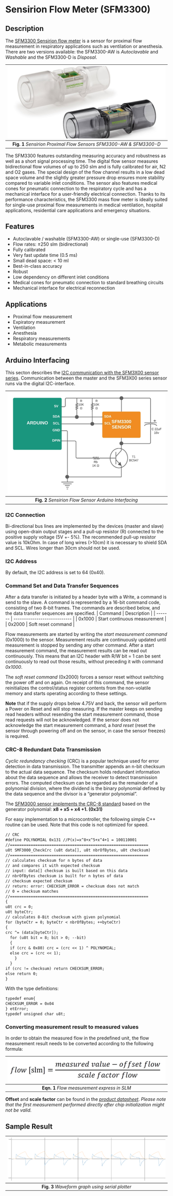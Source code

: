 # Sensirion Flow Meter (SFM3300)
## Description
The [SFM3300 Sensirion flow meter](https://www.sensirion.com/en/flow-sensors/mass-flow-meters-for-high-precise-measurement-of-gases/proximal-flow-sensors-sfm3300-autoclavable-washable-or-single-use/) is a sensor for proximal flow measurement in respiratory applications such as ventilation or anesthesia. There are two versions available: the SFM3300-AW is *Autoclavable* and *Washable* and the SFM3300-D is *Disposal*.

| ![space-1.jpg](https://github.com/TronixLab/SFM3300/blob/main/docs/Sensirion%201.jpg) | 
|:--:| 
| **Fig. 1** *Sensirion Proximal Flow Sensors SFM3300-AW & SFM3300-D* |

The SFM3300 features outstanding measuring accuracy and robustness as well as a short signal processing time. The digital flow sensor measures bidirectional flow volumes of up to 250 slm and is fully calibrated for air, N2 and O2 gases. The special design of the flow channel results in a low dead space volume and the slightly greater pressure drop ensures more stability compared to variable inlet conditions. The sensor also features medical cones for pneumatic connection to the respiratory cycle and has a mechanical interface for a user-friendly electrical connection. Thanks to its performance characteristics, the SFM3300 mass flow meter is ideally suited for single-use proximal flow measurements in medical ventilation, hospital applications, residential care applications and emergency situations.

## Features
* Autoclavable / washable (SFM3300-AW) or single-use (SFM3300-D)
* Flow rates: ±250 slm (bidirectional)
* Fully calibrated
* Very fast update time (0.5 ms)
* Small dead space: < 10 ml
* Best-in-class accuracy
* Robust
* Low dependency on different inlet conditions
* Medical cones for pneumatic connection to standard breathing circuits
* Mechanical interface for electrical reconnection

## Applications
* Proximal flow measurement
* Expiratory measurement
* Ventilation
* Anesthesia
* Respiratory measurements
* Metabolic measurements

## Arduino Interfacing
This secton describes the [I2C communication with the SFM3X00 sensor series](https://github.com/TronixLab/SFM3300/blob/main/docs/Sensirion_GF_AN_SFM-05_I2C_Functional_Description_D1.pdf). Communication between the master and the SFM3X00 series sensor runs via the digital I2C-interface. 

| ![space-1.jpg](https://github.com/TronixLab/SFM3300/blob/main/docs/ArduinoInterfacingV2.jpeg) | 
|:--:| 
| **Fig. 2** *Sensirion Flow Sensor Arduino Interfacing* |

### **I2C Connection**
Bi-directional bus lines are implemented by the devices (master and slave) using open-drain output stages and a pull-up resistor (R) connected to the positive supply voltage (5V +- 5%). The recommended pull-up resistor value is 10kOhm. In case of long wires (>10cm) it is necessary to shield SDA and SCL. Wires longer than 30cm should not be used.
### **I2C Address**
By default, the I2C address is set to 64 (0x40).
### **Command Set and Data Transfer Sequences**
After a data transfer is initiated by a header byte with a Write, a command is send to the slave. A command is represented by a 16-bit command code, consisting of two 8-bit frames. The commands are described below, and the data transfer sequences are specified.
| Command |           Description        |
| ------- | ---------------------------- |
| 0x1000  | Start continuous measurement |
| 0x2000  | Soft reset command           |

Flow measurements are started by writing the *start measurement command* (0x1000) to the sensor. Measurement results are continuously updated until measurement is stopped by sending any other command. After a start measurement command, the measurement results can be read out continuously. This means that an I2C header with R/W bit = 1 can be sent continuously to read out those results, without preceding it with command *0x1000*.

The *soft reset command* (0x2000) forces a sensor reset without switching the power off and on again. On receipt of this command, the sensor reinitializes the control/status register contents from the non-volatile memory and starts operating according to these settings.

**Note** that if the supply drops below 4.75V and back, the sensor will perform a Power on Reset and will stop measuring. If the master keeps on sending read headers without resending the start measurement command, those read requests will not be acknowledged. If the sensor does not acknowledge the start measurement command, a *hard reset* (reset the sensor through powering off and on the sensor, in case the sensor freezes) is required.

### **CRC-8 Redundant Data Transmission**
*Cyclic redundancy checking* (CRC) is a popular technique used for error detection in data transmission. The transmitter appends an n-bit checksum to the actual data sequence. The checksum holds redundant information about the data sequence and allows the receiver to detect transmission errors. The computed checksum can be regarded as the remainder of a polynomial division, where the dividend is the binary polynomial defined by the data sequence and the divisor is a “generator polynomial”.

The [SFM3000 sensor implements the CRC-8 standard](https://github.com/TronixLab/SFM3300/blob/main/docs/Sensirion_GF_AN_SFM-04_CRC_Checksum_D1.pdf) based on the generator polynomial: **x8 + x5 + x4 +1. (0x31)**

For easy implementation to a microcontroller, the following simple C++ routine can be used. Note that this code is not optimized for speed.
```
// CRC
#define POLYNOMIAL 0x131 //P(x)=x^8+x^5+x^4+1 = 100110001
//============================================================
u8t SMF3000_CheckCrc (u8t data[], u8t nbrOfBytes, u8t checksum)
//============================================================
// calculates checksum for n bytes of data
// and compares it with expected checksum
// input: data[] checksum is built based on this data
// nbrOfBytes checksum is built for n bytes of data
// checksum expected checksum
// return: error: CHECKSUM_ERROR = checksum does not match
// 0 = checksum matches
//============================================================
{
u8t crc = 0;
u8t byteCtr;
// calculates 8-Bit checksum with given polynomial
for (byteCtr = 0; byteCtr < nbrOfBytes; ++byteCtr)
{ 
crc ^= (data[byteCtr]);
  for (u8t bit = 8; bit > 0; --bit)
  { 
  if (crc & 0x80) crc = (crc << 1) ^ POLYNOMIAL;
  else crc = (crc << 1);
    }
  }
if (crc != checksum) return CHECKSUM_ERROR;
else return 0;
}
```
With the type definitions:
```
typedef enum{
CHECKSUM_ERROR = 0x04
} etError;
typedef unsigned char u8t;
```
### **Converting measurement result to measured values**
In order to obtain the measured flow in the predefined unit, the flow measurement result needs to be converted
according to the following formula:

| ![space-1.jpg](https://github.com/TronixLab/SFM3300/blob/main/docs/eqn.jpg) | 
|:--:| 
| **Eqn. 1** *Flow measurement express in SLM* |

**Offset** and **scale factor** can be found in the [*product datasheet*](https://github.com/TronixLab/SFM3300/blob/main/docs/Sensirion_Mass_Flow_Meters_SFM3300_Datasheet.pdf).
*Please note that the first measurement performed directly after chip initialization might not be valid.*

## Sample Result
| ![space-1.jpg](https://github.com/TronixLab/SFM3300/blob/main/docs/waveform.png) | 
|:--:| 
| **Fig. 3** *Waveform graph using serial plotter* |
